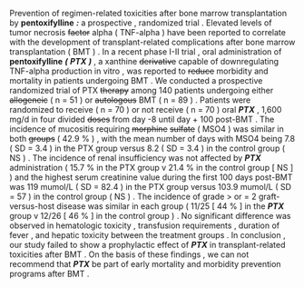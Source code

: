 Prevention of regimen-related toxicities after bone marrow transplantation by **pentoxifylline** ***:*** a prospective , randomized trial . Elevated levels of tumor necrosis ~~factor~~ alpha ( TNF-alpha ) have been reported to correlate with the development of transplant-related complications after bone marrow transplantation ( BMT ) . In a recent phase I-II trial , oral administration of **pentoxifylline** ***(*** ***PTX*** ***)*** , a xanthine ~~derivative~~ capable of downregulating TNF-alpha production in vitro , was reported to ~~reduce~~ morbidity and mortality in patients undergoing BMT . We conducted a prospective randomized trial of PTX ~~therapy~~ among 140 patients undergoing either ~~allogeneic~~ ( n = 51 ) or ~~autologous~~ BMT ( n = 89 ) . Patients were randomized to receive ( n = 70 ) or not receive ( n = 70 ) oral ***PTX*** , 1,600 mg/d in four divided ~~doses~~ from day -8 until day + 100 post-BMT . The incidence of mucositis requiring ~~morphine~~ ~~sulfate~~ ( MSO4 ) was similar in both ~~groups~~ ( 42.9 % ) , with the mean number of days with MSO4 being 7.8 ( SD = 3.4 ) in the PTX group versus 8.2 ( SD = 3.4 ) in the control group ( NS ) . The incidence of renal insufficiency was not affected by ***PTX*** administration ( 15.7 % in the PTX group v 21.4 % in the control group [ NS ] ) and the highest serum creatinine value during the first 100 days post-BMT was 119 mumol/L ( SD = 82.4 ) in the PTX group versus 103.9 mumol/L ( SD = 57 ) in the control group ( NS ) . The incidence of grade > or = 2 graft-versus-host disease was similar in each group ( 11/25 [ 44 % ] in the ***PTX*** group v 12/26 [ 46 % ] in the control group ) . No significant difference was observed in hematologic toxicity , transfusion requirements , duration of fever , and hepatic toxicity between the treatment groups . In conclusion , our study failed to show a prophylactic effect of ***PTX*** in transplant-related toxicities after BMT . On the basis of these findings , we can not recommend that ***PTX*** be part of early mortality and morbidity prevention programs after BMT . 